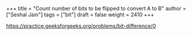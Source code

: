 +++
title = "Count number of bits to be flipped to convert A to B"
author = ["Seshal Jain"]
tags = ["bit"]
draft = false
weight = 2410
+++

<https://practice.geeksforgeeks.org/problems/bit-difference/0>
